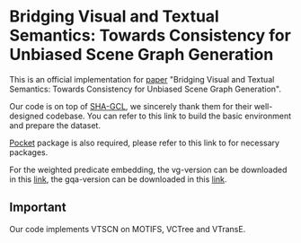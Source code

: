 # Bridging Visual and Textual Semantics: Towards Consistency for Unbiased Scene Graph Generation

This is an official implementation for [paper](https://ieeexplore.ieee.org/abstract/document/10502321) "Bridging Visual and Textual Semantics: Towards Consistency for Unbiased Scene Graph Generation". 

Our code is on top of [SHA-GCL](https://github.com/dongxingning/SHA-GCL-for-SGG), we sincerely thank them for their well-designed codebase. You can refer to this link to build the basic environment and prepare the dataset.

[Pocket](https://github.com/fredzzhang/pocket) package is also required, please refer to this link to for necessary packages.

For the weighted predicate embedding, the vg-version can be downloaded in this [link](https://1drv.ms/u/c/60174365786eb250/EWO7Ow0xIcdBnQd4MSSVhVgBWpKej-8rBgJ6UZbV3Zdo-g?e=tFIVT6), the gqa-version can be downloaded in this [link](https://1drv.ms/u/c/60174365786eb250/EWO7Ow0xIcdBnQd4MSSVhVgBWpKej-8rBgJ6UZbV3Zdo-g?e=tFIVT6).

## Important
Our code implements VTSCN on MOTIFS, VCTree and VTransE.
